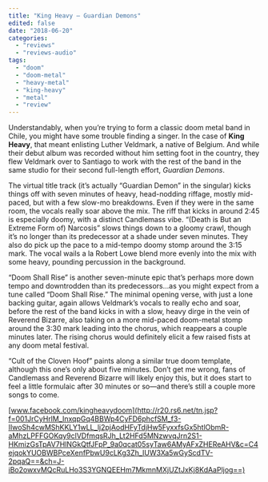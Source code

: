 ```yaml
---
title: "King Heavy – Guardian Demons"
edited: false
date: "2018-06-20"
categories:
  - "reviews"
  - "reviews-audio"
tags:
  - "doom"
  - "doom-metal"
  - "heavy-metal"
  - "king-heavy"
  - "metal"
  - "review"
---
```


Understandably, when you’re trying to form a classic doom metal band in Chile, you might have some trouble finding a singer. In the case of **King Heavy**, that meant enlisting Luther Veldmark, a native of Belgium. And while their debut album was recorded without him setting foot in the country, they flew Veldmark over to Santiago to work with the rest of the band in the same studio for their second full-length effort, _Guardian Demons_.

The virtual title track (it’s actually “Guardian Demon” in the singular) kicks things off with seven minutes of heavy, head-nodding riffage, mostly mid-paced, but with a few slow-mo breakdowns. Even if they were in the same room, the vocals really soar above the mix. The riff that kicks in around 2:45 is especially doomy, with a distinct Candlemass vibe. “(Death is But an Extreme Form of) Narcosis” slows things down to a gloomy crawl, though it’s no longer than its predecessor at a shade under seven minutes. They also do pick up the pace to a mid-tempo doomy stomp around the 3:15 mark. The vocal wails a la Robert Lowe blend more evenly into the mix with some heavy, pounding percussion in the background.

“Doom Shall Rise” is another seven-minute epic that’s perhaps more down tempo and downtrodden than its predecessors…as you might expect from a tune called “Doom Shall Rise.” The minimal opening verse, with just a lone backing guitar, again allows Veldmark’s vocals to really echo and soar, before the rest of the band kicks in with a slow, heavy dirge in the vein of Reverend Bizarre, also taking on a more mid-paced doom-metal stomp around the 3:30 mark leading into the chorus, which reappears a couple minutes later. The rising chorus would definitely elicit a few raised fists at any doom metal festival.

“Cult of the Cloven Hoof” paints along a similar true doom template, although this one’s only about five minutes. Don’t get me wrong, fans of Candlemass and Reverend Bizarre will likely enjoy this, but it does start to feel a little formulaic after 30 minutes or so—and there’s still a couple more songs to come.

[www.facebook.com/kingheavydoom](http://r20.rs6.net/tn.jsp?f=001JrCyHrlM_InxqpGq4BBWp4CyFD6phcfSM_f3-IIwoSh4cwMShKKLY1wLL_lj2pjAodHFyTdjHw5FyxxfsGx5htlObmR-aMhzLPFFGOKqy9clVDfmqsRJh_Lt2HFd5MNzwvqJrn2S1-HKmizGsTpAV7HlNGkQtfJFpP_9a0qcat05syTaw6AMyAFxZHEReAHV&c=C4ejqokYUOBWBPceXenfPbwU9cLKg3Zh_IUW3Xa5wGyScdTV-2pqaQ==&ch=J-iBo2owxvMQcRuLHo3S3YGNQEEHm7MkmnMXjUZtJxKj8KdAaPljog==)
